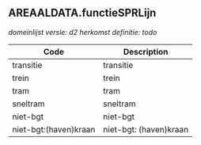 ## AREAALDATA.functieSPRLijn

*domeinlijst versie: d2* *herkomst definitie: todo*

 |Code |Description	|
|	---	|	---	|
| transitie | transitie |
| trein | trein |
| tram | tram |
| sneltram | sneltram |
| niet-bgt | niet-bgt |
| niet-bgt:(haven)kraan | niet-bgt: (haven)kraan |
